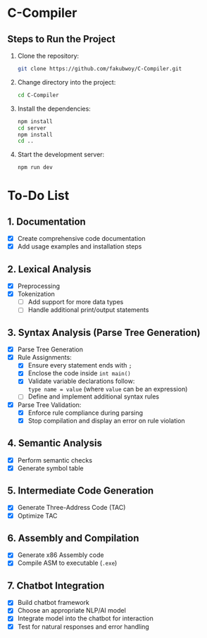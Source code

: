 # C-Compiler

## Steps to Run the Project

1. Clone the repository:
   ```bash
   git clone https://github.com/fakubwoy/C-Compiler.git
   ```

2. Change directory into the project:
   ```bash
   cd C-Compiler
   ```

3. Install the dependencies:
   ```bash
   npm install
   cd server
   npm install
   cd ..
   ```

4. Start the development server:
   ```bash
   npm run dev
   ```

# **To-Do List**

## 1. Documentation  
- [x] Create comprehensive code documentation  
- [x] Add usage examples and installation steps  

## 2. Lexical Analysis  
- [x] Preprocessing  
- [x] Tokenization  
   - [ ] Add support for more data types  
   - [ ] Handle additional print/output statements  

## 3. Syntax Analysis (Parse Tree Generation)  
- [x] Parse Tree Generation  
- [x] Rule Assignments:  
   - [x] Ensure every statement ends with `;`  
   - [x] Enclose the code inside `int main()`  
   - [x] Validate variable declarations follow:  
     `type name = value` (where `value` can be an expression)  
   - [ ] Define and implement additional syntax rules  

- [x] Parse Tree Validation:  
   - [x] Enforce rule compliance during parsing  
   - [x] Stop compilation and display an error on rule violation  

## 4. Semantic Analysis  
- [x] Perform semantic checks  
- [x] Generate symbol table  

## 5. Intermediate Code Generation  
- [x] Generate Three-Address Code (TAC)  
- [x] Optimize TAC  

## 6. Assembly and Compilation  
- [x] Generate x86 Assembly code  
- [x] Compile ASM to executable (`.exe`)  

## 7. Chatbot Integration  
- [x] Build chatbot framework  
- [x] Choose an appropriate NLP/AI model  
- [x] Integrate model into the chatbot for interaction  
- [x] Test for natural responses and error handling  
